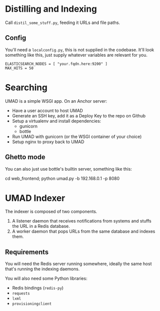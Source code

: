 Distilling and Indexing
=======================

Call `distil_some_stuff.py`, feeding it URLs and file paths.


Config
------

You'll need a `localconfig.py`, this is not supplied in the codebase. It'll
look something like this, just supply whatever variables are relevant for you.

    ELASTICSEARCH_NODES = [ "your.fqdn.here:9200" ]
    MAX_HITS = 50




Searching
=========

UMAD is a simple WSGI app. On an Anchor server:

* Have a user account to host UMAD
* Generate an SSH key, add it as a Deploy Key to the repo on Github
* Setup a virtualenv and install dependencies:
    * gunicorn
    * bottle
* Run UMAD with gunicorn (or the WSGI container of your choice)
* Setup nginx to proxy back to UMAD


Ghetto mode
-----------

You can also just use bottle's builtin server, something like this:

   cd web_frontend; python umad.py -b 192.168.0.1 -p 8080





UMAD Indexer
============

The indexer is composed of two components.

1. A listener daemon that receives notifications from systems and stuffs the URL in a Redis database.
2. A worker daemon that pops URLs from the same database and indexes them.

Requirements
------------

You will need the Redis server running somewhere, ideally the same host that's running the indexing daemons.

You will also need some Python libraries:

* Redis bindings (`redis-py`)
* `requests`
* `lxml`
* `provisioningclient`

